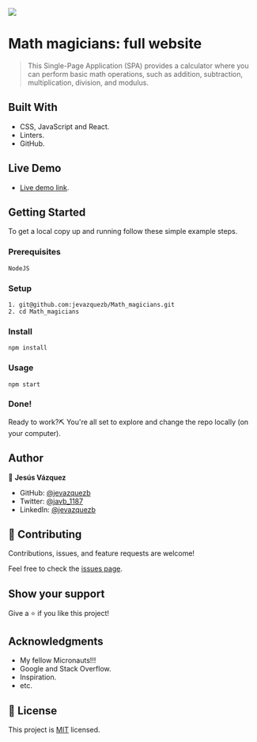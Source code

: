 ![](https://img.shields.io/badge/Microverse-blueviolet)

# Math magicians: full website

> This Single-Page Application (SPA) provides a calculator where you can perform basic math operations, such as addition, subtraction, multiplication, division, and modulus.

## Built With

- CSS, JavaScript and React.
- Linters.
- GitHub.

## Live Demo

- [Live demo link](https://math-magicians-javb.netlify.app).

## Getting Started

To get a local copy up and running follow these simple example steps.

### Prerequisites

    NodeJS

### Setup

    1. git@github.com:jevazquezb/Math_magicians.git
    2. cd Math_magicians

### Install

    npm install

### Usage

    npm start

### Done!

Ready to work?⛏️ You're all set to explore and change the repo locally (on your computer).

## Author

👤 **Jesús Vázquez**

- GitHub: [@jevazquezb](https://github.com/jevazquezb)
- Twitter: [@javb_1187](https://twitter.com/javb_1187)
- LinkedIn: [@jevazquezb](https://www.linkedin.com/in/jevazquezb)

## 🤝 Contributing

Contributions, issues, and feature requests are welcome!

Feel free to check the [issues page](https://github.com/jevazquezb/Math_magicians/issues).

## Show your support

Give a ⭐️ if you like this project!

## Acknowledgments

- My fellow Micronauts!!!
- Google and Stack Overflow.
- Inspiration.
- etc.

## 📝 License

This project is [MIT](./MIT.md) licensed.
